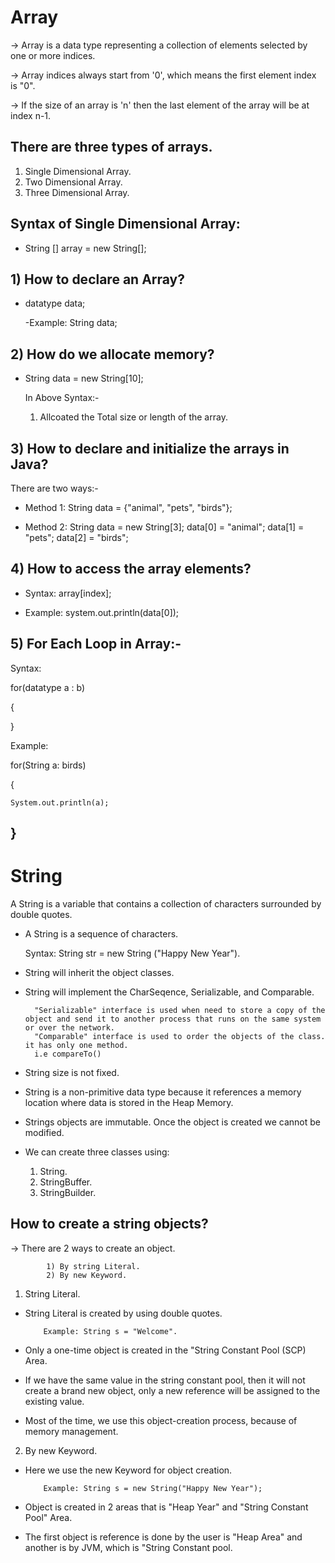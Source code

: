 
# Array

-> Array is a data type representing a collection of elements selected by one or more indices.

-> Array indices always start from '0', which means the first element index is "0".

-> If the size of an array is 'n' then the last element of the array will be at index n-1.

## There are three types of arrays.
1) Single Dimensional Array.
2) Two Dimensional Array.
3) Three Dimensional Array.

## Syntax of Single Dimensional Array:

* String [] array = new String[];  
         
## 1) How to declare an Array?

* datatype data;
     
     -Example: String data;

## 2) How do we allocate memory?

* String data = new String[10];

   In Above Syntax:-
   
   1) Allcoated the Total size or length of the array.

## 3) How to declare and initialize the arrays in Java?

There are two ways:-
* Method 1: String data = {"animal", "pets", "birds"};

* Method 2: String data = new String[3];
            data[0] = "animal";
            data[1] = "pets";
            data[2] = "birds";
## 4) How to access the array elements?
* Syntax: array[index];

* Example: system.out.println(data[0]);

## 5) For Each Loop in Array:-

Syntax:

 for(datatype a : b)
 
 {
    
 }

Example: 

for(String a: birds)
 
  {

    System.out.println(a);
}
--------------------------------------------------------------------------------------------------------------------------------------------------------------------

# String

A String is a variable that contains a collection of characters surrounded by double quotes.

* A String is a sequence of characters.

     Syntax:   String str = new String ("Happy New Year").
    
* String will inherit the object classes.
* String will implement the CharSeqence, Serializable, and Comparable.
                     
        "Serializable" interface is used when need to store a copy of the object and send it to another process that runs on the same system or over the network.
        "Comparable" interface is used to order the objects of the class. it has only one method. 
        i.e compareTo()

* String size is not fixed.
* String is a non-primitive data type because it references a memory location where data is stored in the Heap Memory.

* Strings objects are immutable.
    Once the object is created we cannot be modified.
* We can create three classes using:
     1) String.
     2) StringBuffer.
     3) StringBuilder.


## How to create a string objects?
-> There are 2 ways to create an object.

            1) By string Literal.
            2) By new Keyword.

1) String Literal.
  - String  Literal is created by using double quotes.

            Example: String s = "Welcome".
  - Only a one-time object is created in the "String Constant Pool (SCP) Area.          
   - If we have the same value in the string constant pool, then it will not create a brand new object, only a new reference will be assigned to the existing value.
   - Most of the time, we use this object-creation process, because of memory management.

2) By new Keyword.

  - Here we use the new Keyword for object creation.

            Example: String s = new String("Happy New Year");
  - Object is created in 2 areas that is "Heap Year" and "String Constant Pool" Area.

  - The first object is reference is done by the user is "Heap Area" and another is by JVM, which is "String Constant pool.
